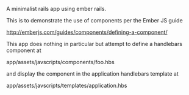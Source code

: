 A minimalist rails app using ember rails.

This is to demonstrate the use of components per the Ember JS guide

http://emberjs.com/guides/components/defining-a-component/

This app does nothing in particular but attempt to define a handlebars component at

app/assets/javscripts/components/foo.hbs

and display the component in the application handlebars template at

app/assets/javscripts/templates/application.hbs
